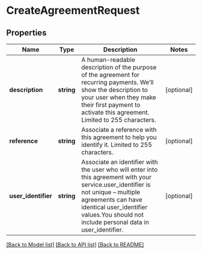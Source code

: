 # CreateAgreementRequest

## Properties
Name | Type | Description | Notes
------------ | ------------- | ------------- | -------------
**description** | **string** | A human-readable description of the purpose of the agreement for recurring payments. We’ll show the description to your user when they make their first payment to activate this agreement. Limited to 255 characters. | [optional] 
**reference** | **string** | Associate a reference with this agreement to help you identify it. Limited to 255 characters. | [optional] 
**user_identifier** | **string** | Associate an identifier with the user who will enter into this agreement with your service.user_identifier is not unique – multiple agreements can have identical user_identifier values.You should not include personal data in user_identifier. | [optional] 

[[Back to Model list]](../../README.md#documentation-for-models) [[Back to API list]](../../README.md#documentation-for-api-endpoints) [[Back to README]](../../README.md)

